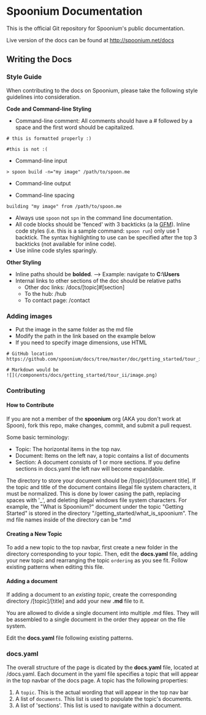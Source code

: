 # Spoonium Documentation

This is the official Git repository for Spoonium's public documentation. 

Live version of the docs can be found at http://spoonium.net/docs

## Writing the Docs

### Style Guide

When contributing to the docs on Spoonium, please take the following style guidelines into consideration. 

**Code and Command-line Styling**

- Command-line comment: All comments should have a # followed by a space and the first word should be capitalized.

```
# this is formatted properly :)

#this is not :( 
```

- Command-line input

```
> spoon build -n="my image" /path/to/spoon.me
```

- Command-line output


- Command-line spacing



```
building "my image" from /path/to/spoon.me
```

- Always use `spoon` not `spn` in the command line documentation.
- All code blocks should be 'fenced' with 3 backticks (a la [GFM](http://github.com/github-flavored-markdown)). Inline code styles (i.e. this is a sample command: `spoon run`) only use 1 backtick. The syntax highlighting to use can be specified after the top 3 backticks (not available for inline code). 
- Use inline code styles sparingly. 

**Other Styling**

- Inline paths should be **bolded**. --> Example: navigate to **C:\Users** 
- Internal links to other sections of the doc should be relative paths
	* Other doc links: /docs/[topic]#[section]
	* To the hub: /hub
	* To contact page: /contact

### Adding images

- Put the image in the same folder as the md file
- Modify the path in the link based on the example below
- If you need to specify image dimensions, use HTML

```
# GitHub location
https://github.com/spoonium/docs/tree/master/doc/getting_started/tour_ii/image.png

# Markdown would be
![](/components/docs/getting_started/tour_ii/image.png)
```

### Contributing 

#### How to Contribute

If you are not a member of the **spoonium** org (AKA you don't work at Spoon), fork this repo, make changes, commit, and submit a pull request.

Some basic terminology:
- Topic: The horizontal items in the top nav.
- Document: Items on the left nav, a topic contains a list of documents
- Section: A document consists of 1 or more sections. If you define sections in docs.yaml the left nav will become expandable.

The directory to store your document should be /[topic]/[document title]. 
If the topic and title of the document contains illegal file system characters, it must be normalized.
This is done by lower casing the path, replacing spaces with '_', and deleting illegal windows file system characters.
For example, the "What is Spoonium?" document under the topic "Getting Started" is stored in the directory "/getting_started/what_is_spoonium". The md file names inside of the directory can be *.md

#### Creating a New Topic

To add a new topic to the top navbar, first create a new folder in the directory corresponding to your topic. Then, edit the **docs.yaml** file, adding your new topic and rearranging the topic `ordering` as you see fit. Follow existing patterns when editing this file. 

#### Adding a document

If adding a document to an *existing topic*, create the corresponding directory /[topic]/[title] and add your new **.md** file to it. 

You are allowed to divide a single document into multiple .md files. They will be assembled to a single document in the order they appear on the file system.

Edit the **docs.yaml** file following existing patterns.

### docs.yaml

The overall structure of the page is dicated by the **docs.yaml** file, located at /docs.yaml.
Each document in the yaml file specifies a topic that will appear in the top navbar of the docs page. A topic has the following properties:

1. A `topic`. This is the actual wording that will appear in the top nav bar
2. A list of `documents`. This list is used to populate the topic's documents.
3. A list of 'sections'. This list is used to navigate within a document.